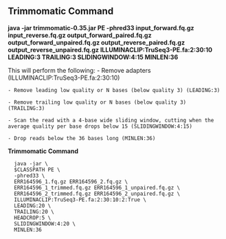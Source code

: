 ## Trimmomatic Command
**java -jar trimmomatic-0.35.jar PE -phred33 input_forward.fq.gz input_reverse.fq.gz output_forward_paired.fq.gz output_forward_unpaired.fq.gz output_reverse_paired.fq.gz output_reverse_unpaired.fq.gz ILLUMINACLIP:TruSeq3-PE.fa:2:30:10 LEADING:3 TRAILING:3 SLIDINGWINDOW:4:15 MINLEN:36**

This will perform the following:
    - Remove adapters (ILLUMINACLIP:TruSeq3-PE.fa:2:30:10)

    - Remove leading low quality or N bases (below quality 3) (LEADING:3)

    - Remove trailing low quality or N bases (below quality 3) (TRAILING:3)

    - Scan the read with a 4-base wide sliding window, cutting when the average quality per base drops below 15 (SLIDINGWINDOW:4:15)

    - Drop reads below the 36 bases long (MINLEN:36)

**Trimmomatic Command**

      java -jar \
      $CLASSPATH PE \  
      -phred33 \
      ERR164596_1.fq.gz ERR164596_2.fq.gz \
      ERR164596_1_trimmed.fq.gz ERR164596_1_unpaired.fq.gz \
      ERR164596_2_trimmed.fq.gz ERR164596_2_unpaired.fq.gz \
      ILLUMINACLIP:TruSeq3-PE.fa:2:30:10:2:True \
      LEADING:20 \
      TRAILING:20 \
      HEADCROP:5 \
      SLIDINGWINDOW:4:20 \
      MINLEN:36
                                
